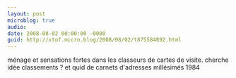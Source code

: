 ```yaml
---
layout: post
microblog: true
audio: 
date: 2008-08-02 00:00:00 -0000
guid: http://xtof.micro.blog/2008/08/02/t875584892.html
---
```

ménage et sensations fortes dans les classeurs de cartes de visite. cherche idée classements ? et quid de carnets d'adresses millésimés 1984
